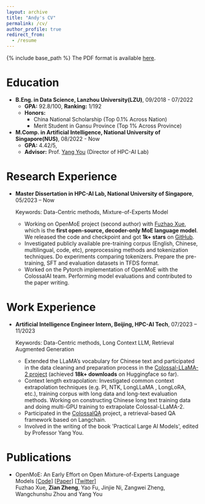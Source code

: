 ```yaml
---
layout: archive
title: "Andy's CV"
permalink: /cv/
author_profile: true
redirect_from:
  - /resume
---
```


{% include base_path %}
The PDF format is available [here](/files/ZhengZian's_CV.pdf).

Education
======
* **B.Eng. in Data Science, Lanzhou University(LZU)**, 09/2018 - 07/2022
  * **GPA:** 92.8/100, **Ranking:** 1/192
  * **Honors:**
    * China National Scholarship (Top 0.1% Across Nation)
    * Merit Student in Gansu Province (Top 1% Across Province)
* **M.Comp. in Artificial Intelligence, National University of Singapore(NUS)**, 08/2022 - Now
  * **GPA:** 4.42/5,
  * **Advisor:** Prof. [Yang You](https://www.comp.nus.edu.sg/~youy/) (Director of HPC-AI Lab)

Research Experience
======
* **Master Dissertation in HPC-AI Lab, National University of Singapore**, 05/2023 – Now

  Keywords: Data-Centric methods, Mixture-of-Experts Model

  * Working on OpenMoE project (second author) with [Fuzhao Xue](https://xuefuzhao.github.io), which is the **first open-source, decoder-only MoE language model**. We released the code and checkpoint and got **1k+ stars** on [GitHub](https://github.com/XueFuzhao/OpenMoE).
  * Investigated publicly available pre-training corpus (English, Chinese, multilingual, code, etc), preprocessing methods and tokenization techniques. Do experiments comparing tokenizers. Prepare the pre-training, SFT and evaluation datasets in TFDS format.
  *	Worked on the Pytorch implementation of OpenMoE with the ColossalAI team. Performing model evaluations and contributed to the paper writing.


Work Experience
======

* **Artificial Intelligence Engineer Intern, Beijing, HPC-AI Tech**, 07/2023 – 11/2023

  Keywords: Data-Centric methods, Long Context LLM, Retrieval Augmented Generation

  * Extended the LLaMA’s vocabulary for Chinese text and participated in the data cleaning and preparation process in the [Colossal-LLaMA-2 project](https://huggingface.co/hpcai-tech/Colossal-LLaMA-2-7b-base) (achieved **18k+ downloads** on Huggingface so far).
  * Context length extrapolation: Investigated common context extrapolation techniques (e.g. PI, NTK, LongLLaMA , LongLoRA, etc.), training corpus with long data and long-text evaluation methods. Working on constructing Chinese long text training data and doing multi-GPU training to extrapolate Colossal-LLaMA-2.
  * Participated in the [ColossalQA](https://github.com/hpcaitech/ColossalAI/tree/main/applications/ColossalQA) project, a retrieval-based QA framework based on Langchain.
  * Involved in the writing of the book 'Practical Large AI Models', edited by Professor Yang You.

Publications
======
  * OpenMoE: An Early Effort on Open Mixture-of-Experts Language Models [[Code]](https://github.com/XueFuzhao/OpenMoE) [[Paper]](https://arxiv.org/abs/2402.01739) [[Twitter]](https://x.com/XueFz/status/1693696988611739947?s=20) \
    Fuzhao Xue, **Zian Zheng**, Yao Fu, Jinjie Ni, Zangwei Zheng, Wangchunshu Zhou and Yang You